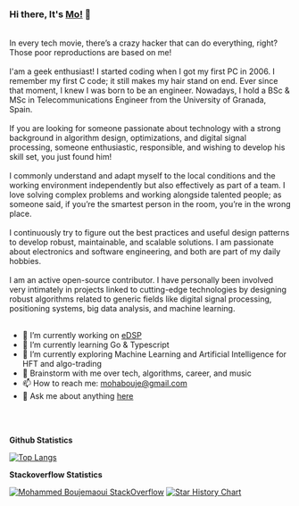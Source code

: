 ### Hi there, It's [Mo!](https://mohabouje.github.io) 👋

<br />
In every tech movie, there’s a crazy hacker that can do everything, right? Those poor reproductions are based on me!
<br />
<br />
I'am a geek enthusiast! I started coding when I got my first PC in 2006. I remember my first C code; it still makes my hair stand on end. Ever since that moment, I knew I was born to be an engineer. Nowadays, I hold a BSc & MSc in Telecommunications Engineer from the University of Granada, Spain.
<br />
<br />
If you are looking for someone passionate about technology with a strong background in algorithm design, optimizations, and digital signal processing, someone enthusiastic, responsible, and wishing to develop his skill set, you just found him!
<br />
<br />
I commonly understand and adapt myself to the local conditions and the working environment independently but also effectively as part of a team. I love solving complex problems and working alongside talented people; as someone said, if you’re the smartest person in the room, you’re in the wrong place.
<br />
<br />
I continuously try to figure out the best practices and useful design patterns to develop robust, maintainable, and scalable solutions. I am passionate about electronics and software engineering, and both are part of my daily hobbies.
<br />
<br />
I am an active open-source contributor. I have personally been involved very intimately in projects linked to cutting-edge technologies by designing robust algorithms related to generic fields like digital signal processing, positioning systems, big data analysis, and machine learning.

<br />
<br />

- 🔭 I’m currently working on [eDSP](https://github.com/mohabouje/edsp)
- 🌱 I’m currently learning Go & Typescript
- 🌱 I’m currently exploring Machine Learning and Artificial Intelligence for HFT and algo-trading
- 💬 Brainstorm with me over tech, algorithms, career, and music
- 📫 How to reach me: mohabouje@gmail.com
- 💬 Ask me about anything [here](https://github.com/mohabouje/mohabouje/issues)

<br />
<br />


<strong>Github Statistics</strong>
<br>

[![Top Langs](https://github-readme-stats.vercel.app/api/top-langs/?username=mohabouje&layout=compact)](https://github.com/anuraghazra/github-readme-stats)

</p>

<strong>Stackoverflow Statistics</strong>


[![Mohammed Boujemaoui StackOverflow](https://github-readme-stackoverflow.vercel.app/?userID=4297146)](https://stackoverflow.com/users/4297146/mohabouje)
[![Star History Chart](https://api.star-history.com/svg?repos=mohabouje/wintoast,mohabouje/edsp&type=Date)](https://star-history.com/#mohabouje/wintoast&mohabouje/edsp&Date)
